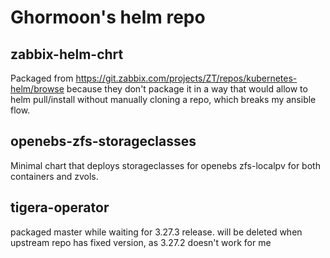 # Ghormoon's helm repo

## zabbix-helm-chrt

Packaged from https://git.zabbix.com/projects/ZT/repos/kubernetes-helm/browse because they don't package it in a way that would allow to helm pull/install without manually cloning a repo, which breaks my ansible flow.

## openebs-zfs-storageclasses

Minimal chart that deploys storageclasses for openebs zfs-localpv for both containers and zvols.

## tigera-operator

packaged master while waiting for 3.27.3 release. will be deleted when upstream repo has fixed version, as 3.27.2 doesn't work for me
